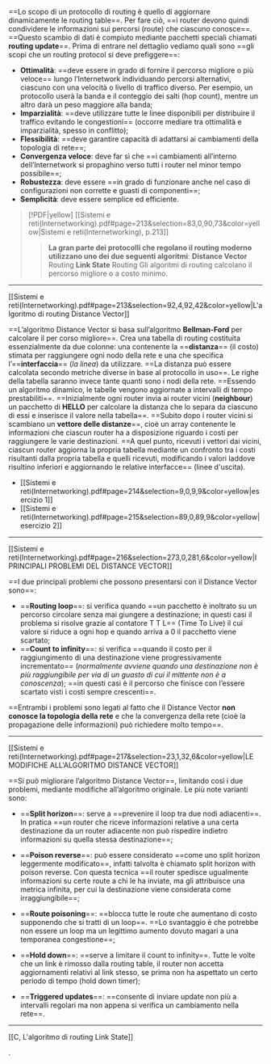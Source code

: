 ==Lo scopo di un protocollo di routing è quello di aggiornare dinamicamente le routing table==. Per fare ciò, ==i router devono quindi condividere le informazioni sui percorsi (route) che ciascuno conosce==. ==Questo scambio di dati è compiuto mediante pacchetti speciali chiamati **routing update**==. Prima di entrare nel dettaglio vediamo quali sono ==gli scopi che un routing protocol si deve prefiggere==:
- **Ottimalità**: ==deve essere in grado di fornire il percorso migliore o più veloce== lungo l’Internetwork individuando percorsi alternativi, ciascuno con una velocità o livello di traffico diverso. Per esempio, un protocollo userà la banda e il conteggio dei salti (hop count), mentre un altro darà un peso maggiore alla banda;
- **Imparzialità**: ==deve utilizzare tutte le linee disponibili per distribuire il traffico evitando le congestioni== (occorre mediare tra ottimalità e imparzialità, spesso in conflitto);
- **Flessibilità**: ==deve garantire capacità di adattarsi ai cambiamenti della topologia di rete==;
- **Convergenza veloce**: deve far sì che ==i cambiamenti all’interno dell’Internetwork si propaghino verso tutti i router nel minor tempo possibile==;
- **Robustezza**: deve essere ==in grado di funzionare anche nel caso di configurazioni non corrette e guasti di componenti==;
- **Semplicità**: deve essere semplice ed efficiente.

> [!PDF|yellow] [[Sistemi e reti(Internetworking).pdf#page=213&selection=83,0,90,73&color=yellow|Sistemi e reti(Internetworking), p.213]]
> > **La gran parte dei protocolli che regolano il routing moderno utilizzano uno dei due seguenti algoritmi**: **Distance Vector** Routing 
> > **Link State** Routing
> > Gli algoritmi di routing calcolano il percorso migliore o a costo minimo.
> > 
> 

---
[[Sistemi e reti(Internetworking).pdf#page=213&selection=92,4,92,42&color=yellow|L'algoritmo di routing Distance Vector]]

==L’algoritmo Distance Vector si basa sull’algoritmo **Bellman-Ford** per calcolare il per corso migliore==. Crea una tabella di routing costituita essenzialmente da due colonne: una contenente la ==**distanza**== (il costo) stimata per raggiungere ogni nodo della rete e una che specifica l’==**interfaccia**== (*la linea*) da utilizzare. ==La distanza può essere calcolata secondo metriche diverse in base al protocollo in uso==. Le righe della tabella saranno invece tante quanti sono i nodi della rete. ==Essendo un algoritmo dinamico, le tabelle vengono aggiornate a intervalli di tempo prestabiliti==. ==Inizialmente ogni router invia ai router vicini (**neighbour**) un pacchetto di **HELLO** per calcolare la distanza che lo separa da ciascuno di essi e inserisce il valore nella tabella==. ==Subito dopo i router vicini si scambiano un **vettore delle distanze**==, cioè un array contenente le informazioni che ciascun router ha a disposizione riguardo i costi per raggiungere le varie destinazioni. ==A quel punto, ricevuti i vettori dai vicini, ciascun router aggiorna la propria tabella mediante un confronto tra i costi risultanti dalla propria tabella e quelli ricevuti, modificando i valori laddove risultino inferiori e aggiornando le relative interfacce== (linee d'uscita).
- [[Sistemi e reti(Internetworking).pdf#page=214&selection=9,0,9,9&color=yellow|esercizio 1]]
- [[Sistemi e reti(Internetworking).pdf#page=215&selection=89,0,89,9&color=yellow|esercizio 2]]
---
[[Sistemi e reti(Internetworking).pdf#page=216&selection=273,0,281,6&color=yellow|I PRINCIPALI PROBLEMI DEL DISTANCE VECTOR]]

==I due principali problemi che possono presentarsi con il Distance Vector sono==:
- ==**Routing loop**==: si verifica quando ==un pacchetto è inoltrato su un percorso circolare senza mai giungere a destinazione; in questi casi il problema si risolve grazie al contatore T T L== (Time To Live) il cui valore si riduce a ogni hop e quando arriva a 0 il pacchetto viene scartato;
- ==**Count to infinity**==: si verifica ==quando il costo per il raggiungimento di una destinazione viene progressivamente incrementato== (*normalmente avviene quando una destinazione non è più raggiungibile per via di un guasto di cui il mittente non è a conoscenza*); ==in questi casi è il percorso che finisce con l’essere scartato visti i costi sempre crescenti==.

==Entrambi i problemi sono legati al fatto che il Distance Vector **non conosce la topologia della rete** e che la convergenza della rete (cioè la propagazione delle informazioni) può richiedere molto tempo==.

---
[[Sistemi e reti(Internetworking).pdf#page=217&selection=23,1,32,6&color=yellow|LE MODIFICHE ALL'ALGORITMO DISTANCE VECTOR]]

==Si può migliorare l’algoritmo Distance Vector==, limitando così i due problemi, mediante modifiche all’algoritmo originale. Le più note varianti sono:

- ==**Split horizon**==: serve a ==prevenire il loop tra due nodi adiacenti==. In pratica ==un router che riceve informazioni relative a una certa destinazione da un router adiacente non può rispedire indietro informazioni su quella stessa destinazione==;

- ==**Poison reverse**==: può essere considerato ==come uno split horizon leggermente modificato==, infatti talvolta è chiamato split horizon with poison reverse. Con questa tecnica ==il router spedisce ugualmente informazioni su certe route a chi le ha inviate, ma gli attribuisce una metrica infinita, per cui la destinazione viene considerata come irraggiungibile==;

- ==**Route poisoning**==: ==blocca tutte le route che aumentano di costo supponendo che si tratti di un loop==. ==Lo svantaggio è che potrebbe non essere un loop ma un legittimo aumento dovuto magari a una temporanea congestione==;

- ==**Hold down**==: ==serve a limitare il count to infinity==. Tutte le volte che un link è rimosso dalla routing table, il router non accetta aggiornamenti relativi al link stesso, se prima non ha aspettato un certo periodo di tempo (hold down timer);

- ==**Triggered updates**==: ==consente di inviare update non più a intervalli regolari ma non appena si verifica un cambiamento nella rete==.

---
[[C, L'algoritmo di routing Link State]]

.